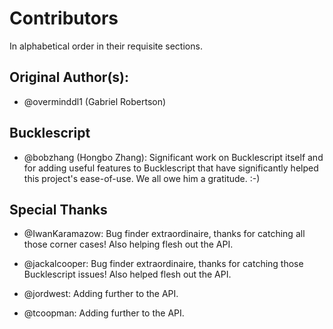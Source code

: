 # Contributors

In alphabetical order in their requisite sections.

## Original Author(s):

- @overminddl1 (Gabriel Robertson)

## Bucklescript

- @bobzhang (Hongbo Zhang): Significant work on Bucklescript itself and for adding useful features to Bucklescript that have significantly helped this project's ease-of-use. We all owe him a gratitude. :-)

## Special Thanks

- @IwanKaramazow: Bug finder extraordinaire, thanks for catching all those corner cases! Also helping flesh out the API.

- @jackalcooper: Bug finder extraordinaire, thanks for catching those Bucklescript issues! Also helped flesh out the API.

- @jordwest: Adding further to the API.

- @tcoopman: Adding further to the API.

